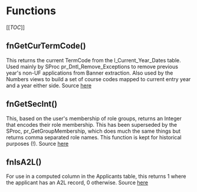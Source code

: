 # Functions

[[_TOC_]]

## fnGetCurTermCode()

This returns the current TermCode from the l_Current_Year_Dates table. Used mainly by
SProc pr_Dntl_Remove_Exceptions to remove previous year's non-UF applications from
Banner extraction. Also used by the Numbers views to build a set of course codes 
mapped to current entry year and a year either side. Source [here](https://universityofleeds.visualstudio.com/FAD/FAD%20Team/_git/FAD-SSDT?path=%2FFAD%2Fdbo%2FFunctions%2FfnGetCurTermCode.sql&version=GBmaster)

## fnGetSecInt()

This, based on the user's membership of role groups, returns an Integer that encodes their role membership. This has been superseded by the SProc, pr_GetGroupMembership, which does much the same things but returns comma separated role names. This function is kept for historical purposes (!). Source [here](https://universityofleeds.visualstudio.com/FAD/FAD%20Team/_git/FAD-SSDT?path=%2FFAD%2Fdbo%2FFunctions%2FfnGetSecInt.sql&version=GBmaster)

## fnIsA2L()

For use in a computed column in the Applicants table, this returns 1 where the applicant has an A2L record, 0 otherwise. Source [here](https://universityofleeds.visualstudio.com/FAD/FAD%20Team/_git/FAD-SSDT?path=%2FFAD%2Fdbo%2FFunctions%2FfnGetCurTermCode.sql&version=GBmaster)